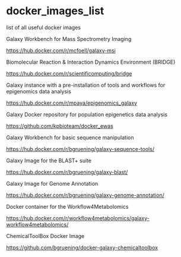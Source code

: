 # docker_images_list
list of all useful docker images

Galaxy Workbench for Mass Spectrometry Imaging

https://hub.docker.com/r/mcfoell/galaxy-msi

Biomolecular Reaction & Interaction Dynamics Environment (BRIDGE)

https://hub.docker.com/r/scientificomputing/bridge

Galaxy instance with a pre-installation of tools and workflows for epigenomics data analysis 

https://hub.docker.com/r/mpaya/epigenomics_galaxy

Galaxy Docker repository for population epigenetics data analysis

https://github.com/kpbioteam/docker_ewas

Galaxy Workbench for basic sequence manipulation

https://hub.docker.com/r/bgruening/galaxy-sequence-tools/

Galaxy Image for the BLAST+ suite

https://hub.docker.com/r/bgruening/galaxy-blast/

Galaxy Image for Genome Annotation

https://hub.docker.com/r/bgruening/galaxy-genome-annotation/

Docker container for the Workflow4Metabolomics

https://hub.docker.com/r/workflow4metabolomics/galaxy-workflow4metabolomics/

ChemicalToolBox Docker Image

https://github.com/bgruening/docker-galaxy-chemicaltoolbox
